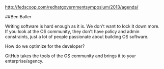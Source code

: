 http://fedscoop.com/redhatgovernmentsymposium/2013/agenda/

##Ben Balter

Writing software is hard enough as it is. We don't want to lock it down more. If you look at the OS community, they don't have policy and admin constraints, just a lot of people passionate about building OS software.

How do we optimize for the developer?

GitHub takes the tools of the OS community and brings it to your enterprise/agency.
